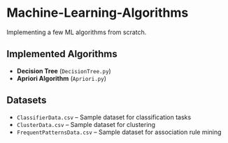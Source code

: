 # **Machine-Learning-Algorithms**  

Implementing a few ML algorithms from scratch.  

## **Implemented Algorithms**  
- **Decision Tree** (`DecisionTree.py`)  
- **Apriori Algorithm** (`Apriori.py`)  

## **Datasets**  
- `ClassifierData.csv` – Sample dataset for classification tasks  
- `ClusterData.csv` – Sample dataset for clustering  
- `FrequentPatternsData.csv` – Sample dataset for association rule mining 
